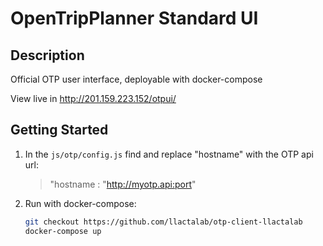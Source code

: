 # OpenTripPlanner Standard UI

## Description

Official OTP user interface, deployable with docker-compose 

View live in http://201.159.223.152/otpui/

## Getting Started

1. In the `js/otp/config.js` find and replace "hostname" with the OTP api url:

    > "hostname : "http://myotp.api:port"

2. Run with docker-compose:

    ```bash
    git checkout https://github.com/llactalab/otp-client-llactalab
    docker-compose up
    ```
